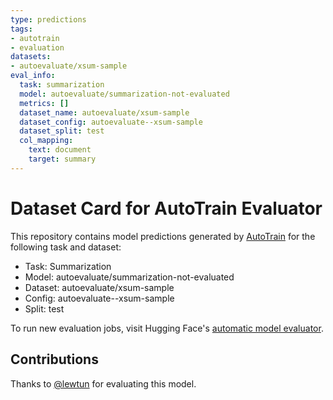 ```yaml
---
type: predictions
tags:
- autotrain
- evaluation
datasets:
- autoevaluate/xsum-sample
eval_info:
  task: summarization
  model: autoevaluate/summarization-not-evaluated
  metrics: []
  dataset_name: autoevaluate/xsum-sample
  dataset_config: autoevaluate--xsum-sample
  dataset_split: test
  col_mapping:
    text: document
    target: summary
---
```

# Dataset Card for AutoTrain Evaluator

This repository contains model predictions generated by [AutoTrain](https://huggingface.co/autotrain) for the following task and dataset:

* Task: Summarization
* Model: autoevaluate/summarization-not-evaluated
* Dataset: autoevaluate/xsum-sample
* Config: autoevaluate--xsum-sample
* Split: test

To run new evaluation jobs, visit Hugging Face's [automatic model evaluator](https://huggingface.co/spaces/autoevaluate/model-evaluator).

## Contributions

Thanks to [@lewtun](https://huggingface.co/lewtun) for evaluating this model.